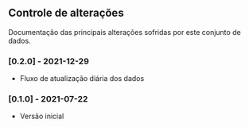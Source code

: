 ## Controle de alterações

Documentação das principais alterações sofridas por este conjunto de dados.

### [0.2.0] - 2021-12-29

- Fluxo de atualização diária dos dados

### [0.1.0] - 2021-07-22

- Versão inicial
